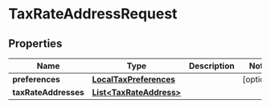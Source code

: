

# TaxRateAddressRequest


## Properties

Name | Type | Description | Notes
------------ | ------------- | ------------- | -------------
**preferences** | [**LocalTaxPreferences**](LocalTaxPreferences.md) |  |  [optional]
**taxRateAddresses** | [**List&lt;TaxRateAddress&gt;**](TaxRateAddress.md) |  | 



